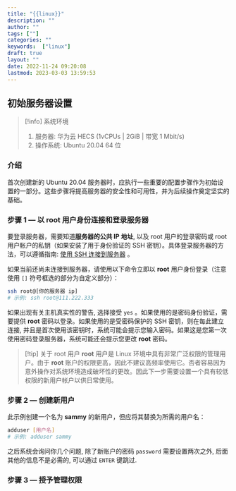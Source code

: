 ```yaml
---
title: "{{linux}}"
description: ""
author: ""
tags: [""]
categories: ""
keywords:  ["linux"]
draft: true
layout: ""
date: 2022-11-24 09:20:08
lastmod: 2023-03-03 13:59:53
---
```


## 初始服务器设置

> [!info] 系统环境 
> 1. 服务器: 华为云 HECS (1vCPUs | 2GiB | 带宽 1 Mbit/s)
> 2. 操作系统: Ubuntu 20.04 64 位

### 介绍

首次创建新的 Ubuntu 20.04 服务器时，应执行一些重要的配置步骤作为初始设置的一部分。这些步骤将提高服务器的安全性和可用性，并为后续操作奠定坚实的基础。

### 步骤 1 — 以 root 用户身份连接和登录服务器

要登录服务器，需要知道**服务器的公共 IP 地址**, 以及 root 用户的登录密码或 root 用户帐户的私钥（如果安装了用于身份验证的 SSH 密钥）。具体登录服务器的方法，可以遵循指南: [使用 SSH 连接到服务器](https://docs.digitalocean.com/products/droplets/how-to/connect-with-ssh/) 。

如果当前还尚未连接到服务器，请使用以下命令立即以 **root** 用户身份登录（注意使用 `[]` 符号框选的部分为自定义部分）：
```bash
ssh root@[你的服务器 ip]
# 示例: ssh root@111.222.333
```
如果出现有关主机真实性的警告, 选择接受 `yes` 。如果使用的是密码身份验证，需要提供 **root** 密码以登录。如果使用的是受密码保护的 SSH 密钥，则在每此建立连接, 并且是首次使用该密钥时，系统可能会提示您输入密码。如果这是您第一次使用密码登录服务器，系统可能还会提示您更改 **root** 密码。

> [!tip] 关于 root 用户
> **root** 用户是 Linux 环境中具有非常广泛权限的管理用户。由于 **root** 账户的权限更高，因此不建议高频率使用它。否者容易因为意外操作对系统环境造成破坏性的更改。因此下一步需要设置一个具有较低权限的新用户帐户以供日常使用。

### 步骤 2 — 创建新用户

此示例创建一个名为 **sammy** 的新用户，但应将其替换为所需的用户名：


```bash
adduser [用户名]
# 示例: adduser sammy
```

之后系统会询问你几个问题, 除了新账户的密码 `password` 需要设置两次之外, 后面其他的信息不是必需的, 可以通过 `ENTER` 键跳过.

### 步骤 3 — 授予管理权限


